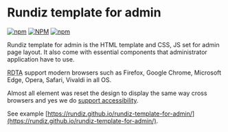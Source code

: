 # Rundiz template for admin

[![npm](https://img.shields.io/npm/v/rundiz-template-for-admin)](https://www.npmjs.com/package/rundiz-template-for-admin) 
[![NPM](https://img.shields.io/npm/l/rundiz-template-for-admin)](https://www.npmjs.com/package/rundiz-template-for-admin) 
[![npm](https://img.shields.io/npm/dt/rundiz-template-for-admin)](https://www.npmjs.com/package/rundiz-template-for-admin)

Rundiz template for admin is the HTML template and CSS, JS set for admin page layout. It also come with essential components that administrator application have to use.

<abbr title="Rundiz template for admin">RDTA</abbr> support modern browsers such as Firefox, Google Chrome, Microsoft Edge, Opera, Safari, Vivaldi in all OS.

Almost all element was reset the design to display the same way cross browsers and yes we do [support accessibility](http://www.outlinenone.com/).

See example [https://rundiz.github.io/rundiz-template-for-admin/](https://rundiz.github.io/rundiz-template-for-admin/).